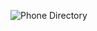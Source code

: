 ![Phone Directory](https://user-images.githubusercontent.com/78081616/197389810-9cab0068-9a98-47de-b1cf-79637e1bbd47.png)
